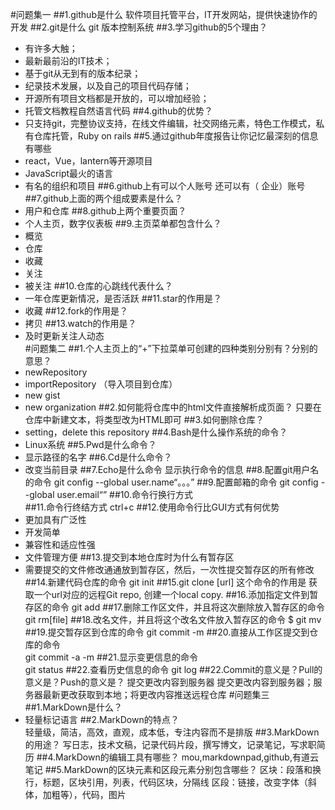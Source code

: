 #问题集一
##1.github是什么 
软件项目托管平台，IT开发网站，提供快速协作的开发
##2.git是什么
git 版本控制系统
##3.学习github的5个理由？
+ 有许多大触；
+ 最新最前沿的IT技术； 
+ 基于git从无到有的版本纪录；
+ 纪录技术发展，以及自己的项目代码存储；
+ 开源所有项目文档都是开放的，可以增加经验；
+ 托管文档教程自然语言代码
##4.github的优势？
+ 只支持git，完整协议支持，在线文件编辑，社交网络元素，特色工作模式，私有仓库托管，Ruby on rails
##5.通过github年度报告让你记忆最深刻的信息有哪些
+ react，Vue，lantern等开源项目
+ JavaScript最火的语言
+ 有名的组织和项目
##6.github上有可以个人账号 还可以有（ 企业）账号
##7.github上面的两个组成要素是什么？
+ 用户和仓库
##8.github上两个重要页面？
+ 个人主页，数字仪表板
##9.主页菜单都包含什么？
+ 概览
+ 仓库
+ 收藏
+ 关注
+ 被关注
##10.仓库的心跳线代表什么？
+ 一年仓库更新情况，是否活跃
##11.star的作用是？
+ 收藏
##12.fork的作用是？
+ 拷贝
##13.watch的作用是？ 
+ 及时更新关注人动态  
#问题集二
##1.个人主页上的“+”下拉菜单可创建的四种类别分别有？分别的意思？
+ newRepository
+ importRepository （导入项目到仓库）
+ new gist
+ new organization
##2.如何能将仓库中的html文件直接解析成页面？ 
只要在仓库中新建文本，将类型改为HTML即可
##3.如何删除仓库？
+ setting，delete this repository
##4.Bash是什么操作系统的命令？
+ Linux系统
##5.Pwd是什么命令？
+ 显示路径的名字
##6.Cd是什么命令？
+ 改变当前目录
##7.Echo是什么命令
显示执行命令的信息
##8.配置git用户名的命令 
git config --global user.name“。。。”
##9.配置邮箱的命令
git config --global user.email“”
##10.命令行换行方式
\
##11.命令行终结方式 
ctrl+c 
##12.使用命令行比GUI方式有何优势 
+ 更加具有广泛性
+ 开发简单
+ 兼容性和适应性强
+ 文件管理方便
##13.提交到本地仓库时为什么有暂存区 
+ 需要提交的文件修改通通放到暂存区，然后，一次性提交暂存区的所有修改
##14.新建代码仓库的命令 
git init
##15.git clone [url] 这个命令的作用是 
获取一个url对应的远程Git repo, 创建一个local copy.
##16.添加指定文件到暂存区的命令 
git add
##17.删除工作区文件，并且将这次删除放入暂存区的命令 
git rm[file]
##18.改名文件，并且将这个改名文件放入暂存区的命令
$ git mv 
##19.提交暂存区到仓库的命令 
git commit -m
##20.直接从工作区提交到仓库的命令  
git commit -a -m
##21.显示变更信息的命令    
git status
##22.查看历史信息的命令 
git log
##22.Commit的意义是？Pull的意义是？Push的意义是？    提交更改内容到服务器
提交更改内容到服务器；服务器最新更改获取到本地；将更改内容推送远程仓库
#问题集三
##1.MarkDown是什么？ 
+ 轻量标记语言
##2.MarkDown的特点？  
轻量级，简洁，高效，直观，成本低，专注内容而不是排版
##3.MarkDown的用途？
写日志，技术文稿，记录代码片段，撰写博文，记录笔记，写求职简历
##4.MarkDown的编辑工具有哪些？ 
mou,markdownpad,github,有道云笔记
##5.MarkDown的区块元素和区段元素分别包含哪些？
区块：段落和换行，标题，区块引用，列表，代码区块，分隔线
区段：链接，改变字体（斜体，加粗等），代码，图片
